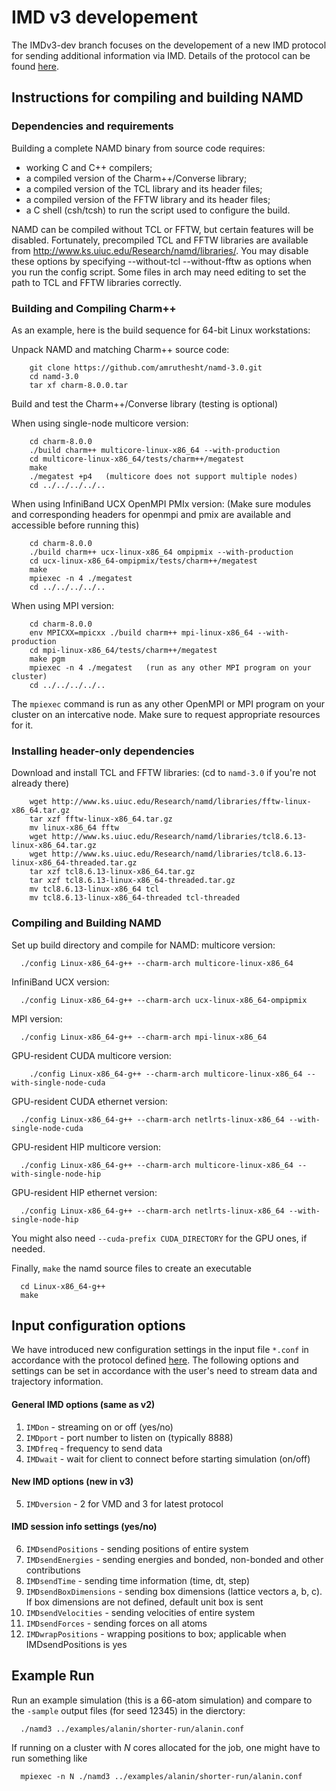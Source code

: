 # IMD v3 developement

The IMDv3-dev branch focuses on the developement of a new IMD protocol for sending additional information via IMD.
Details of the protocol can be found [here](https://github.com/Becksteinlab/imdclient/blob/protocolv3/docs/source/protocol_v3.rst).

## Instructions for compiling and building NAMD

### Dependencies and requirements

Building a complete NAMD binary from source code requires:

- working C and C++ compilers;
- a compiled version of the Charm++/Converse library;
- a compiled version of the TCL library and its header files;
- a compiled version of the FFTW library and its header files;
- a C shell (csh/tcsh) to run the script used to configure the build.

NAMD can be compiled without TCL or FFTW, but certain features will be
disabled.  Fortunately, precompiled TCL and FFTW libraries are available from
http://www.ks.uiuc.edu/Research/namd/libraries/.  You may disable
these options by specifying --without-tcl --without-fftw as options
when you run the config script.  Some files in arch may need editing
to set the path to TCL and FFTW libraries correctly.

### Building and Compiling Charm++

As an example, here is the build sequence for 64-bit Linux workstations:

Unpack NAMD and matching Charm++ source code:

``` 
    git clone https://github.com/amruthesht/namd-3.0.git
    cd namd-3.0
    tar xf charm-8.0.0.tar
```

Build and test the Charm++/Converse library (testing is optional)

When using single-node multicore version:
```
    cd charm-8.0.0
    ./build charm++ multicore-linux-x86_64 --with-production
    cd multicore-linux-x86_64/tests/charm++/megatest
    make
    ./megatest +p4   (multicore does not support multiple nodes)
    cd ../../../../..
```

When using InfiniBand UCX OpenMPI PMIx version:
(Make sure modules and corresponding headers for openmpi and pmix are available and accessible before running this)
```
    cd charm-8.0.0
    ./build charm++ ucx-linux-x86_64 ompipmix --with-production
    cd ucx-linux-x86_64-ompipmix/tests/charm++/megatest
    make
    mpiexec -n 4 ./megatest
    cd ../../../../..
```

When using MPI version:
```
    cd charm-8.0.0
    env MPICXX=mpicxx ./build charm++ mpi-linux-x86_64 --with-production
    cd mpi-linux-x86_64/tests/charm++/megatest
    make pgm
    mpiexec -n 4 ./megatest   (run as any other MPI program on your cluster)
    cd ../../../../..
```

The `mpiexec` command is run as any other OpenMPI or MPI program on your cluster on an intercative node. Make sure to request appropriate resources for it.

### Installing header-only dependencies

Download and install TCL and FFTW libraries:
  (cd to `namd-3.0` if you're not already there)
```
    wget http://www.ks.uiuc.edu/Research/namd/libraries/fftw-linux-x86_64.tar.gz
    tar xzf fftw-linux-x86_64.tar.gz
    mv linux-x86_64 fftw
    wget http://www.ks.uiuc.edu/Research/namd/libraries/tcl8.6.13-linux-x86_64.tar.gz
    wget http://www.ks.uiuc.edu/Research/namd/libraries/tcl8.6.13-linux-x86_64-threaded.tar.gz
    tar xzf tcl8.6.13-linux-x86_64.tar.gz
    tar xzf tcl8.6.13-linux-x86_64-threaded.tar.gz
    mv tcl8.6.13-linux-x86_64 tcl
    mv tcl8.6.13-linux-x86_64-threaded tcl-threaded
```

### Compiling and Building NAMD

Set up build directory and compile for NAMD:
multicore version:
```
  ./config Linux-x86_64-g++ --charm-arch multicore-linux-x86_64
```
InfiniBand UCX version:
```
  ./config Linux-x86_64-g++ --charm-arch ucx-linux-x86_64-ompipmix
```
MPI version:
```
  ./config Linux-x86_64-g++ --charm-arch mpi-linux-x86_64
```
GPU-resident CUDA multicore version:
``` 
    ./config Linux-x86_64-g++ --charm-arch multicore-linux-x86_64 --with-single-node-cuda
```
GPU-resident CUDA ethernet version:
```
  ./config Linux-x86_64-g++ --charm-arch netlrts-linux-x86_64 --with-single-node-cuda
```
GPU-resident HIP multicore version:
```
  ./config Linux-x86_64-g++ --charm-arch multicore-linux-x86_64 --with-single-node-hip
```
GPU-resident HIP ethernet version:
```
  ./config Linux-x86_64-g++ --charm-arch netlrts-linux-x86_64 --with-single-node-hip
```

You might also need `--cuda-prefix CUDA_DIRECTORY` for the GPU ones, if needed.

Finally, `make` the namd source files to create an executable

```
  cd Linux-x86_64-g++
  make  
```

## Input configuration options

We have introduced new configuration settings in the input file `*.conf` in accordance with the protocol defined [here](https://github.com/Becksteinlab/imdclient/blob/protocolv3/docs/source/protocol_v3.rst). The following options and settings can be set in accordance with the user's need to stream data and trajectory information.

#### General IMD options (same as v2)
1. `IMDon` - streaming on or off (yes/no)
2. `IMDport` - port number to listen on (typically 8888)
3. `IMDfreq` - frequency to send data
4. `IMDwait` - wait for client to connect before starting simulation (on/off)

#### New IMD options (new in v3)
5. `IMDversion` - 2 for VMD and 3 for latest protocol
#### IMD session info settings (yes/no)
6. `IMDsendPositions` - sending positions of entire system
7. `IMDsendEnergies` - sending energies and bonded, non-bonded and other contributions
8. `IMDsendTime` - sending time information (time, dt, step)
9. `IMDsendBoxDimensions` - sending box dimensions (lattice vectors a, b, c). If box dimensions are not defined, default unit box is sent
10. `IMDsendVelocities` - sending velocities of entire system
11. `IMDsendForces` - sending forces on all atoms
12. `IMDwrapPositions` - wrapping positions to box; applicable when IMDsendPositions is yes

## Example Run

Run an example simulation (this is a 66-atom simulation) and compare to the `-sample` output files (for seed 12345) in the dierctory:
```
  ./namd3 ../examples/alanin/shorter-run/alanin.conf
```

If running on a cluster with $N$ cores allocated for the job, one might have to run something like
```
  mpiexec -n N ./namd3 ../examples/alanin/shorter-run/alanin.conf
```